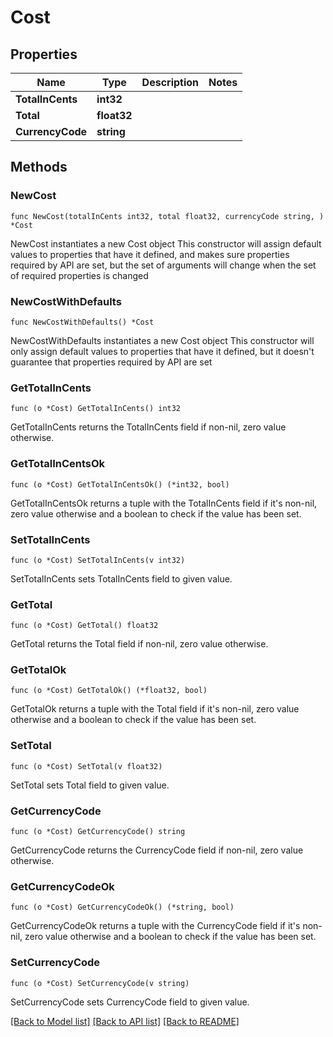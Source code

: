 # Cost

## Properties

Name | Type | Description | Notes
------------ | ------------- | ------------- | -------------
**TotalInCents** | **int32** |  | 
**Total** | **float32** |  | 
**CurrencyCode** | **string** |  | 

## Methods

### NewCost

`func NewCost(totalInCents int32, total float32, currencyCode string, ) *Cost`

NewCost instantiates a new Cost object
This constructor will assign default values to properties that have it defined,
and makes sure properties required by API are set, but the set of arguments
will change when the set of required properties is changed

### NewCostWithDefaults

`func NewCostWithDefaults() *Cost`

NewCostWithDefaults instantiates a new Cost object
This constructor will only assign default values to properties that have it defined,
but it doesn't guarantee that properties required by API are set

### GetTotalInCents

`func (o *Cost) GetTotalInCents() int32`

GetTotalInCents returns the TotalInCents field if non-nil, zero value otherwise.

### GetTotalInCentsOk

`func (o *Cost) GetTotalInCentsOk() (*int32, bool)`

GetTotalInCentsOk returns a tuple with the TotalInCents field if it's non-nil, zero value otherwise
and a boolean to check if the value has been set.

### SetTotalInCents

`func (o *Cost) SetTotalInCents(v int32)`

SetTotalInCents sets TotalInCents field to given value.


### GetTotal

`func (o *Cost) GetTotal() float32`

GetTotal returns the Total field if non-nil, zero value otherwise.

### GetTotalOk

`func (o *Cost) GetTotalOk() (*float32, bool)`

GetTotalOk returns a tuple with the Total field if it's non-nil, zero value otherwise
and a boolean to check if the value has been set.

### SetTotal

`func (o *Cost) SetTotal(v float32)`

SetTotal sets Total field to given value.


### GetCurrencyCode

`func (o *Cost) GetCurrencyCode() string`

GetCurrencyCode returns the CurrencyCode field if non-nil, zero value otherwise.

### GetCurrencyCodeOk

`func (o *Cost) GetCurrencyCodeOk() (*string, bool)`

GetCurrencyCodeOk returns a tuple with the CurrencyCode field if it's non-nil, zero value otherwise
and a boolean to check if the value has been set.

### SetCurrencyCode

`func (o *Cost) SetCurrencyCode(v string)`

SetCurrencyCode sets CurrencyCode field to given value.



[[Back to Model list]](../README.md#documentation-for-models) [[Back to API list]](../README.md#documentation-for-api-endpoints) [[Back to README]](../README.md)


